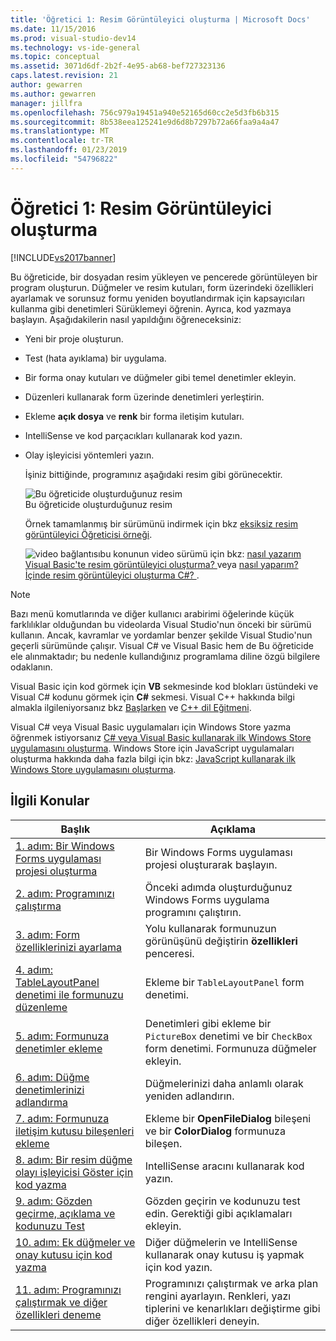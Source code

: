 ```yaml
---
title: 'Öğretici 1: Resim Görüntüleyici oluşturma | Microsoft Docs'
ms.date: 11/15/2016
ms.prod: visual-studio-dev14
ms.technology: vs-ide-general
ms.topic: conceptual
ms.assetid: 3071d6df-2b2f-4e95-ab68-bef727323136
caps.latest.revision: 21
author: gewarren
ms.author: gewarren
manager: jillfra
ms.openlocfilehash: 756c979a19451a940e52165d60cc2e5d3fb6b315
ms.sourcegitcommit: 8b538eea125241e9d6d8b7297b72a66faa9a4a47
ms.translationtype: MT
ms.contentlocale: tr-TR
ms.lasthandoff: 01/23/2019
ms.locfileid: "54796822"
---
```

# <a name="tutorial-1-create-a-picture-viewer"></a>Öğretici 1: Resim Görüntüleyici oluşturma
[!INCLUDE[vs2017banner](../includes/vs2017banner.md)]

Bu öğreticide, bir dosyadan resim yükleyen ve pencerede görüntüleyen bir program oluşturun. Düğmeler ve resim kutuları, form üzerindeki özellikleri ayarlamak ve sorunsuz formu yeniden boyutlandırmak için kapsayıcıları kullanma gibi denetimleri Sürüklemeyi öğrenin. Ayrıca, kod yazmaya başlayın. Aşağıdakilerin nasıl yapıldığını öğreneceksiniz:  
  
- Yeni bir proje oluşturun.  
  
- Test (hata ayıklama) bir uygulama.  
  
- Bir forma onay kutuları ve düğmeler gibi temel denetimler ekleyin.  
  
- Düzenleri kullanarak form üzerinde denetimleri yerleştirin.  
  
- Ekleme **açık dosya** ve **renk** bir forma iletişim kutuları.  
  
- IntelliSense ve kod parçacıkları kullanarak kod yazın.  
  
- Olay işleyicisi yöntemleri yazın.  
  
  İşiniz bittiğinde, programınız aşağıdaki resim gibi görünecektir.  
  
  ![Bu öğreticide oluşturduğunuz resim](../ide/media/express-pictureviewerdone.png "Express_PictureViewerDone")  
  Bu öğreticide oluşturduğunuz resim  
  
  Örnek tamamlanmış bir sürümünü indirmek için bkz [eksiksiz resim görüntüleyici Öğreticisi örneği](http://code.msdn.microsoft.com/Complete-Picture-Viewer-7d91d3a8).  
  
  ![video bağlantısı](../data-tools/media/playvideo.gif "PlayVideo")bu konunun video sürümü için bkz: [nasıl yazarım Visual Basic'te resim görüntüleyici oluşturma? ](http://go.microsoft.com/fwlink/?LinkId=205207) veya [nasıl yaparım? İçinde resim görüntüleyici oluşturma C#? ](http://go.microsoft.com/fwlink/?LinkId=205198).  
  
> [!NOTE]
>  Bazı menü komutlarında ve diğer kullanıcı arabirimi öğelerinde küçük farklılıklar olduğundan bu videolarda Visual Studio'nun önceki bir sürümü kullanın. Ancak, kavramlar ve yordamlar benzer şekilde Visual Studio'nun geçerli sürümünde çalışır. Visual C# ve Visual Basic hem de Bu öğreticide ele alınmaktadır; bu nedenle kullandığınız programlama diline özgü bilgilere odaklanın.  
>   
>  Visual Basic için kod görmek için **VB** sekmesinde kod blokları üstündeki ve Visual C# kodunu görmek için **C#** sekmesi. Visual C++ hakkında bilgi almakla ilgileniyorsanız bkz [Başlarken](../misc/getting-started-with-visual-cpp-in-visual-studio-2015.md) ve [C++ dil Eğitmeni](http://www.cplusplus.com/doc/tutorial/).  
>   
>  Visual C# veya Visual Basic uygulamaları için Windows Store yazma öğrenmek istiyorsanız [C# veya Visual Basic kullanarak ilk Windows Store uygulamasını oluşturma](http://msdn.microsoft.com/library/windows/apps/hh974581.aspx). Windows Store için JavaScript uygulamaları oluşturma hakkında daha fazla bilgi için bkz: [JavaScript kullanarak ilk Windows Store uygulamasını oluşturma](http://msdn.microsoft.com/library/windows/apps/br211385.aspx).  
  
## <a name="related-topics"></a>İlgili Konular  
  
|Başlık|Açıklama|  
|-----------|-----------------|  
|[1. adım: Bir Windows Forms uygulaması projesi oluşturma](../ide/step-1-create-a-windows-forms-application-project.md)|Bir Windows Forms uygulaması projesi oluşturarak başlayın.|  
|[2. adım: Programınızı çalıştırma](../ide/step-2-run-your-program.md)|Önceki adımda oluşturduğunuz Windows Forms uygulama programını çalıştırın.|  
|[3. adım: Form özelliklerinizi ayarlama](../ide/step-3-set-your-form-properties.md)|Yolu kullanarak formunuzun görünüşünü değiştirin **özellikleri** penceresi.|  
|[4. adım: TableLayoutPanel denetimi ile formunuzu düzenleme](../ide/step-4-lay-out-your-form-with-a-tablelayoutpanel-control.md)|Ekleme bir `TableLayoutPanel` form denetimi.|  
|[5. adım: Formunuza denetimler ekleme](../ide/step-5-add-controls-to-your-form.md)|Denetimleri gibi ekleme bir `PictureBox` denetimi ve bir `CheckBox` form denetimi. Formunuza düğmeler ekleyin.|  
|[6. adım: Düğme denetimlerinizi adlandırma](../ide/step-6-name-your-button-controls.md)|Düğmelerinizi daha anlamlı olarak yeniden adlandırın.|  
|[7. adım: Formunuza iletişim kutusu bileşenleri ekleme](../ide/step-7-add-dialog-components-to-your-form.md)|Ekleme bir **OpenFileDialog** bileşeni ve bir **ColorDialog** formunuza bileşen.|  
|[8. adım: Bir resim düğme olayı işleyicisi Göster için kod yazma](../ide/step-8-write-code-for-the-show-a-picture-button-event-handler.md)|IntelliSense aracını kullanarak kod yazın.|  
|[9. adım: Gözden geçirme, açıklama ve kodunuzu Test](../ide/step-9-review-comment-and-test-your-code.md)|Gözden geçirin ve kodunuzu test edin. Gerektiği gibi açıklamaları ekleyin.|  
|[10. adım: Ek düğmeler ve onay kutusu için kod yazma](../ide/step-10-write-code-for-additional-buttons-and-a-check-box.md)|Diğer düğmelerin ve IntelliSense kullanarak onay kutusu iş yapmak için kod yazın.|  
|[11. adım: Programınızı çalıştırmak ve diğer özellikleri deneme](../ide/step-11-run-your-program-and-try-other-features.md)|Programınızı çalıştırmak ve arka plan rengini ayarlayın. Renkleri, yazı tiplerini ve kenarlıkları değiştirme gibi diğer özellikleri deneyin.|
